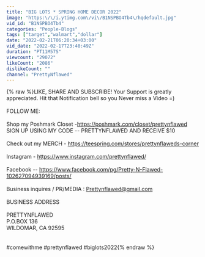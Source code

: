 ```yaml
---
title: "BIG LOTS * SPRING HOME DECOR 2022"
image: "https:\/\/i.ytimg.com\/vi\/B1NSPBO4Tb4\/hqdefault.jpg"
vid_id: "B1NSPBO4Tb4"
categories: "People-Blogs"
tags: ["target","walmart","dollar"]
date: "2022-02-21T06:20:34+03:00"
vid_date: "2022-02-17T23:40:49Z"
duration: "PT11M57S"
viewcount: "29072"
likeCount: "2086"
dislikeCount: ""
channel: "PrettyNflawed"
---
```

{% raw %}LIKE, SHARE AND SUBSCRIBE! Your Support is greatly appreciated. Hit that Notification bell so you Never miss a Video =) <br /><br />FOLLOW ME:<br /><br />Shop my Poshmark Closet -<a rel="nofollow" target="blank" href="https://poshmark.com/closet/prettynflawed">https://poshmark.com/closet/prettynflawed</a>  SIGN UP USING MY CODE -- PRETTYNFLAWED  AND RECEIVE $10  <br /><br />Check out my MERCH - <a rel="nofollow" target="blank" href="https://teespring.com/stores/prettynflaweds-corner">https://teespring.com/stores/prettynflaweds-corner</a><br /><br />Instagram - <a rel="nofollow" target="blank" href="https://www.instagram.com/prettynflawed/">https://www.instagram.com/prettynflawed/</a><br /><br />Facebook -- <a rel="nofollow" target="blank" href="https://www.facebook.com/pg/Pretty-N-Flawed-102627094939169/posts/">https://www.facebook.com/pg/Pretty-N-Flawed-102627094939169/posts/</a><br /><br />Business inquires / PR/MEDIA : Prettynflawed@gmail.com<br /><br />BUSINESS ADDRESS<br /><br />PRETTYNFLAWED<br />P.O.BOX 136<br />WILDOMAR, CA 92595<br /><br /><br />#comewithme #prettynflawed #biglots2022{% endraw %}
